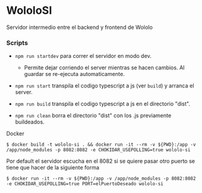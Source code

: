 # WololoSI

Servidor intermedio entre el backend y frontend de Wololo

### Scripts

-   `npm run startdev` para correr el servidor en modo dev.

    -   Permite dejar corriendo el server mientras se hacen cambios. Al guardar se re-ejecuta automaticamente.

-   `npm run start` transpila el codigo typescript a js (ver `build`) y arranca el server.

-   `npm run build` transpila el codigo typescript a js en el directorio "dist".

-   `npm run clean` borra el directorio "dist" con los .js previamente buildeados.

Docker
```
$ docker build -t wololo-si . && docker run -it --rm -v ${PWD}:/app -v /app/node_modules -p 8082:8082 -e CHOKIDAR_USEPOLLING=true wololo-si
```

Por default el servidor escucha en el 8082 si se quiere pasar otro puerto se tiene que hacer de la siguiente forma
```
$ docker run -it --rm -v ${PWD}:/app -v /app/node_modules -p 8082:8082 -e CHOKIDAR_USEPOLLING=true PORT=elPuertoDeseado wololo-si
```
